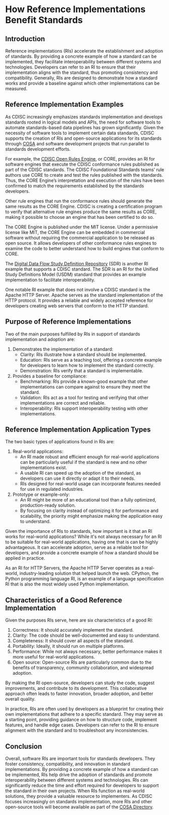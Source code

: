 # How Reference Implementations Benefit Standards

## Introduction

Reference implementations (RIs) accelerate the establishment and adoption of standards. By providing a concrete example of how a standard can be implemented, they facilitate interoperability between different systems and technologies. Developers can refer to an RI to ensure that their implementation aligns with the standard, thus promoting consistency and compatibility. Generally, RIs are designed to demonstrate how a standard works and provide a baseline against which other implementations can be measured.

## Reference Implementation Examples

As CDISC increasingly emphasizes standards implementation and develops standards rooted in logical models and APIs, the need for software tools to automate standards-based data pipelines has grown significantly. Given the necessity of software tools to implement certain data standards, CDISC supports the creation of RIs and open-source applications for its standards through [COSA](https://cosa.cdisc.org/) and software development projects that run parallel to standards development efforts.

For example, the [CDISC Open Rules Engine](https://www.cdisc.org/core), or CORE, provides an RI for software engines that execute the CDISC conformance rules published as part of the CDISC standards. The CDISC Foundational Standards teams’ rule authors use CORE to create and test the rules published with the standards. Thus, the CORE Engine’s interpretation and execution of the rules have been confirmed to match the requirements established by the standards developers.

Other rule engines that run the conformance rules should generate the same results as the CORE Engine. CDISC is creating a certification program to verify that alternative rule engines produce the same results as CORE, making it possible to choose an engine that has been certified to do so.

The CORE Engine is published under the MIT license. Under a permissive license like MIT, the CORE Engine can be embedded in commercial software without requiring the commercial application to be released as open source. It allows developers of other conformance rules engines to examine the code to better understand how to build engines that conform to CORE.

The [Digital Data Flow Study Definition Repository](https://transcelerate.github.io/ddf-home/sdr-ri-codebase-access.html) (SDR) is another RI example that supports a CDISC standard. The SDR is an RI for the Unified Study Definitions Model (USDM) standard that provides an example implementation to facilitate interoperability.

One notable RI example that does not involve a CDISC standard is the Apache HTTP Server. Apache serves as the standard implementation of the HTTP protocol. It provides a reliable and widely accepted reference for developers creating web servers that conform to the HTTP standard.

## Purpose of Reference Implementations

Two of the main purposes fulfilled by RIs in support of standards implementation and adoption are:

1. Demonstrates the implementation of a standard:
    - Clarity: RIs illustrate how a standard should be implemented.
    - Education: RIs serve as a teaching tool, offering a concrete example for developers to learn how to implement the standard correctly.
    - Demonstration: RIs verify that a standard is implementable.
2. Provides a baseline for compliance:
    - Benchmarking: RIs provide a known-good example that other implementations can compare against to ensure they meet the standard.
    - Validation: RIs act as a tool for testing and verifying that other implementations are correct and reliable.
    - Interoperability: RIs support interoperability testing with other implementations.

## Reference Implementation Application Types

The two basic types of applications found in RIs are:

1. Real-world applications:
    - An RI made robust and efficient enough for real-world applications can be particularly useful if the standard is new and no other implementations exist.
    - A usable RI can speed up the adoption of the standard, as developers can use it directly or adapt it to their needs.
    - RIs designed for real-world usage can incorporate features needed for use in regulated industries.
2. Prototype or example-only:
    - An RI might be more of an educational tool than a fully optimized, production-ready solution.
    - By focusing on clarity instead of optimizing it for performance and scalability, the priority might emphasize making the application easy to understand.

Given the importance of RIs to standards, how important is it that an RI works for real-world applications? While it's not always necessary for an RI to be suitable for real-world applications, having one that is can be highly advantageous. It can accelerate adoption, serve as a reliable tool for developers, and provide a concrete example of how a standard should be applied in practice.

As an RI for HTTP Servers, the Apache HTTP Server operates as a real-world, industry-leading solution that helped launch the web. CPython, the Python programming language RI, is an example of a language specification RI that is also the most widely used Python implementation.

## Characteristics of a Good Reference Implementation

Given the purposes RIs serve, here are six characteristics of a good RI:

1. Correctness: It should accurately implement the standard.
2. Clarity: The code should be well-documented and easy to understand.
3. Completeness: It should cover all aspects of the standard.
4. Portability: Ideally, it should run on multiple platforms.
5. Performance: While not always necessary, better performance makes it more useful for real-world applications.
6. Open source: Open-source RIs are particularly common due to the benefits of transparency, community collaboration, and widespread adoption.

By making the RI open-source, developers can study the code, suggest improvements, and contribute to its development. This collaborative approach often leads to faster innovation, broader adoption, and better overall quality.

In practice, RIs are often used by developers as a blueprint for creating their own implementations that adhere to a specific standard. They may serve as a starting point, providing guidance on how to structure code, implement features, and handle edge cases. Developers can refer to the RI to ensure alignment with the standard and to troubleshoot any inconsistencies.

## Conclusion

Overall, software RIs are important tools for standards developers. They foster consistency, compatibility, and innovation in standard implementations. By providing a concrete example of how a standard can be implemented, RIs help drive the adoption of standards and promote interoperability between different systems and technologies. RIs can significantly reduce the time and effort required for developers to support the standard in their own projects. When RIs function as real-world solutions, they provide a valuable resource to implementers. As CDISC focuses increasingly on standards implementation, more RIs and other open-source tools will become available as part of the [COSA Directory](https://cosa.cdisc.org/).

